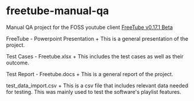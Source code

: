 # freetube-manual-qa
Manual QA project for the FOSS youtube client [FreeTube v0.17.1 Beta](https://github.com/FreeTubeApp/FreeTube/releases/tag/v0.17.1-beta)

FreeTube - Powerpoint Presentation + This is a general presentation of the project.

Test Cases - Freetube.xlsx + This includes the test cases as well as their outcome.

Test Report - Freetube.docs + This is a general report of the project.

test_data_import.csv + This is a csv file that includes relevant data needed for testing. This was mainly used to test the software's playlist features.
